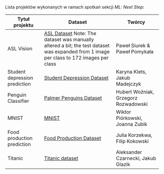 Lista projektów wykonanych w ramach spotkań sekcji *ML: Next Step*:

| Tytuł projektu | Dataset | Twórcy |
|-----|------|------|
|ASL Vision|[ASL Dataset](https://www.google.com/url?q=https%3A%2F%2Fwww.kaggle.com%2Fdatasets%2Fgrassknoted%2Fasl-alphabet) Note: The dataset was manually altered a bit; the test dataset was expanded from 1 image per class to 172 images per class|Paweł Siurek & Paweł Pomykała|
|Student depression prediction|[Student Depression Dataset](https://www.kaggle.com/datasets/adilshamim8/student-depression-dataset)|Karyna Klets, Jakub Madejczyk|
|Penguin Classifier|[Palmer Penguins Dataset](https://gist.github.com/slopp/ce3b90b9168f2f921784de84fa445651)|Hubert Woźniak, Grzegorz Rozwadowski|
|MNIST|[MNIST](https://www.kaggle.com/datasets/hojjatk/mnist-dataset/data)|Wiktor Piórkowski, Joanna Zubik|
|Food production prediction|[Food Production Dataset](https://www.kaggle.com/datasets/rafsunahmad/world-food-production/data)|Julia Korzekwa, Filip Kokowski|
|Titanic|[Titanic dataset](https://www.kaggle.com/competitions/titanic/data)|Aleksander Czarnecki, Jakub Glazik|
